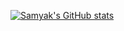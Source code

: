 [![Samyak's GitHub stats](https://github-readme-stats.vercel.app/api?username=samyakOO7&show_icons=true&theme=tokyonight&title_color=#fffff)](https://github.com/samyakOO7/github-readme-stats)

